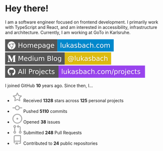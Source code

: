 # Hey there!

I am a software engineer focused on frontend development. I primarily work with TypeScript and React, and am interested in accessibility, infrastructure and architecture. Currently, I am working at GoTo in Karlsruhe.

[![Homepage](./icons/homepage.svg)](https://lukasbach.com)
[![Medium Blog](./icons/medium.svg)](https://medium.com/@lukasbach)
[![My Projects](./icons/projects.svg)](https://lukasbach.com/projects)

I joined GitHub **10** years ago. Since then, I...

- ![](./icons/star.svg) Received **1328** stars across **125** personal projects
- ![](./icons/commit.svg) Pushed **5110** commits
- ![](./icons/issues.svg) Opened **38** issues
- ![](./icons/pr.svg) Submitted **248** Pull Requests
- ![](./icons/repo.svg) Contributed to **24** public repositories
